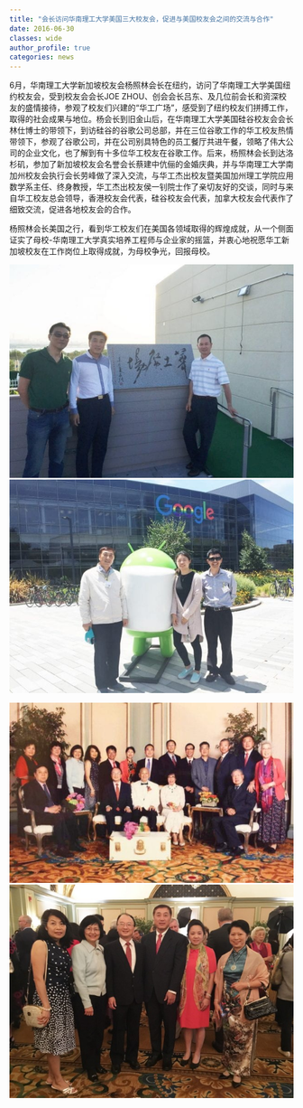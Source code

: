 ```yaml
---
title: "会长访问华南理工大学美国三大校友会，促进与美国校友会之间的交流与合作"
date: 2016-06-30
classes: wide
author_profile: true
categories: news
---
```


6月，华南理工大学新加坡校友会杨照林会长在纽约，访问了华南理工大学美国纽约校友会，受到校友会会长JOE ZHOU、创会会长吕东、及几位前会长和资深校友的盛情接待，参观了校友们兴建的“华工广场”，感受到了纽约校友们拼搏工作，取得的社会成果与地位。杨会长到旧金山后，在华南理工大学美国硅谷校友会会长林仕博士的带领下，到访硅谷的谷歌公司总部，并在三位谷歌工作的华工校友热情带领下，参观了谷歌公司，并在公司别具特色的员工餐厅共进午餐，领略了伟大公司的企业文化，也了解到有十多位华工校友在谷歌工作。后来，杨照林会长到达洛杉矶，参加了新加坡校友会名誉会长蔡建中伉俪的金婚庆典，并与华南理工大学南加州校友会执行会长劳峰做了深入交流，与华工杰出校友暨美国加州理工学院应用数学系主任、终身教授，华工杰出校友侯一钊院士作了亲切友好的交谈，同时与来自华工校友总会领导，香港校友会代表，硅谷校友会代表，加拿大校友会代表作了细致交流，促进各地校友会的合作。

杨照林会长美国之行，看到华工校友们在美国各领域取得的辉煌成就，从一个侧面证实了母校-华南理工大学真实培养工程师与企业家的摇篮，并衷心地祝愿华工新加坡校友在工作岗位上取得成就，为母校争光，回报母校。

![](/assets/images/20160630a.jpg)
![](/assets/images/20160630b.jpg)

![](/assets/images/20160630c.jpg)
![](/assets/images/20160630d.jpg)
